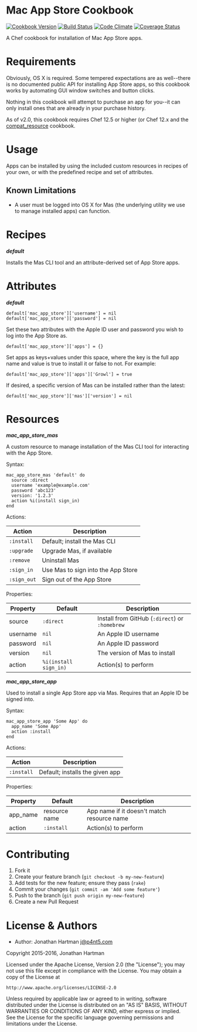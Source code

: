 Mac App Store Cookbook
======================
[![Cookbook Version](https://img.shields.io/cookbook/v/mac-app-store.svg)][cookbook]
[![Build Status](https://img.shields.io/travis/RoboticCheese/mac-app-store-chef.svg)][travis]
[![Code Climate](https://img.shields.io/codeclimate/github/RoboticCheese/mac-app-store-chef.svg)][codeclimate]
[![Coverage Status](https://img.shields.io/coveralls/RoboticCheese/mac-app-store-chef.svg)][coveralls]

[cookbook]: https://supermarket.getchef.com/cookbooks/mac-app-store
[travis]: https://travis-ci.org/RoboticCheese/mac-app-store-chef
[codeclimate]: https://codeclimate.com/github/RoboticCheese/mac-app-store-chef
[coveralls]: https://coveralls.io/r/RoboticCheese/mac-app-store-chef

A Chef cookbook for installation of Mac App Store apps.

Requirements
============

Obviously, OS X is required. Some tempered expectations are as well--there is
no documented public API for installing App Store apps, so this cookbook works
by automating GUI window switches and button clicks.

Nothing in this cookbook will attempt to purchase an app for you--it can only
install ones that are already in your purchase history.

As of v2.0, this cookbook requires Chef 12.5 or higher (or Chef 12.x and the
[compat_resource](https://supermarket.chef.io/cookbooks/compat_resource)
cookbook.

Usage
=====

Apps can be installed by using the included custom resources in recipes of your
own, or with the predefined recipe and set of attributes.

Known Limitations
-----------------

* A user must be logged into OS X for Mas (the underlying utility we use to
  manage installed apps) can function.

Recipes
=======

***default***

Installs the Mas CLI tool and an attribute-derived set of App Store apps.

Attributes
==========

***default***

    default['mac_app_store']['username'] = nil
    default['mac_app_store']['password'] = nil

Set these two attributes with the Apple ID user and password you wish to log
into the App Store as.

    default['mac_app_store']['apps'] = {}

Set apps as keys+values under this space, where the key is the full app name
and value is true to install it or false to not. For example:

    default['mac_app_store']['apps']['Growl'] = true

If desired, a specific version of Mas can be installed rather than the latest:

    default['mac_app_store']['mas']['version'] = nil

Resources
=========

***mac_app_store_mas***

A custom resource to manage installation of the Mas CLI tool for interacting
with the App Store.

Syntax:

    mac_app_store_mas 'default' do
      source :direct
      username 'example@example.com'
      password 'abc123'
      version: '1.2.3'
      action %i(install sign_in)
    end

Actions:

| Action      | Description                        |
|-------------|------------------------------------|
| `:install`  | Default; install the Mas CLI       |
| `:upgrade`  | Upgrade Mas, if available          |
| `:remove`   | Uninstall Mas                      |
| `:sign_in`  | Use Mas to sign into the App Store |
| `:sign_out` | Sign out of the App Store          |

Properties:

| Property | Default               | Description                                    |
|----------|-----------------------|------------------------------------------------|
| source   | `:direct`             | Install from GitHub (`:direct`) or `:homebrew` |
| username | `nil`                 | An Apple ID username                           |
| password | `nil`                 | An Apple ID password                           |
| version  | `nil`                 | The version of Mas to install                  |
| action   | `%i(install sign_in)` | Action(s) to perform                           |

***mac_app_store_app***

Used to install a single App Store app via Mas. Requires that an Apple ID be
signed into.

Syntax:

    mac_app_store_app 'Some App' do
      app_name 'Some App'
      action :install
    end

Actions:

| Action     | Description                     |
|------------|---------------------------------|
| `:install` | Default; installs the given app |

Properties:

| Property | Default       | Description                                |
|----------|---------------|--------------------------------------------|
| app_name | resource name | App name if it doesn't match resource name |
| action   | `:install`    | Action(s) to perform                       |

Contributing
============

1. Fork it
2. Create your feature branch (`git checkout -b my-new-feature`)
3. Add tests for the new feature; ensure they pass (`rake`)
4. Commit your changes (`git commit -am 'Add some feature'`)
5. Push to the branch (`git push origin my-new-feature`)
6. Create a new Pull Request

License & Authors
=================
- Author: Jonathan Hartman <j@p4nt5.com>

Copyright 2015-2016, Jonathan Hartman

Licensed under the Apache License, Version 2.0 (the "License");
you may not use this file except in compliance with the License.
You may obtain a copy of the License at

    http://www.apache.org/licenses/LICENSE-2.0

Unless required by applicable law or agreed to in writing, software
distributed under the License is distributed on an "AS IS" BASIS,
WITHOUT WARRANTIES OR CONDITIONS OF ANY KIND, either express or implied.
See the License for the specific language governing permissions and
limitations under the License.
